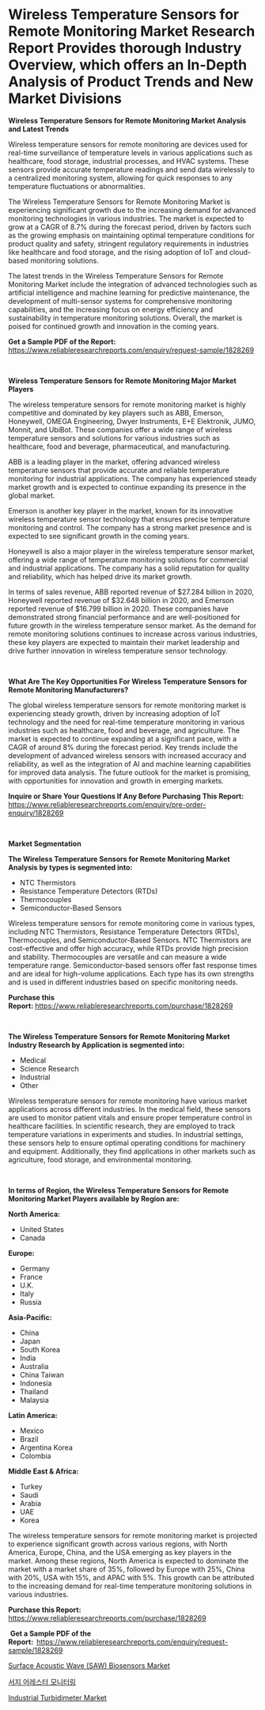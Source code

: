 <p><h1>Wireless Temperature Sensors for Remote Monitoring Market Research Report Provides thorough Industry Overview, which offers an In-Depth Analysis of Product Trends and New Market Divisions</h1></p><p><strong>Wireless Temperature Sensors for Remote Monitoring Market Analysis and Latest Trends</strong></p>
<p><p>Wireless temperature sensors for remote monitoring are devices used for real-time surveillance of temperature levels in various applications such as healthcare, food storage, industrial processes, and HVAC systems. These sensors provide accurate temperature readings and send data wirelessly to a centralized monitoring system, allowing for quick responses to any temperature fluctuations or abnormalities.</p><p>The Wireless Temperature Sensors for Remote Monitoring Market is experiencing significant growth due to the increasing demand for advanced monitoring technologies in various industries. The market is expected to grow at a CAGR of 8.7% during the forecast period, driven by factors such as the growing emphasis on maintaining optimal temperature conditions for product quality and safety, stringent regulatory requirements in industries like healthcare and food storage, and the rising adoption of IoT and cloud-based monitoring solutions.</p><p>The latest trends in the Wireless Temperature Sensors for Remote Monitoring Market include the integration of advanced technologies such as artificial intelligence and machine learning for predictive maintenance, the development of multi-sensor systems for comprehensive monitoring capabilities, and the increasing focus on energy efficiency and sustainability in temperature monitoring solutions. Overall, the market is poised for continued growth and innovation in the coming years.</p></p>
<p><strong>Get a Sample PDF of the Report:&nbsp;</strong> <a href="https://www.reliableresearchreports.com/enquiry/request-sample/1828269">https://www.reliableresearchreports.com/enquiry/request-sample/1828269</a></p>
<p>&nbsp;</p>
<p><strong>Wireless Temperature Sensors for Remote Monitoring Major Market Players</strong></p>
<p><p>The wireless temperature sensors for remote monitoring market is highly competitive and dominated by key players such as ABB, Emerson, Honeywell, OMEGA Engineering, Dwyer Instruments, E+E Elektronik, JUMO, Monnit, and UbiBot. These companies offer a wide range of wireless temperature sensors and solutions for various industries such as healthcare, food and beverage, pharmaceutical, and manufacturing.</p><p>ABB is a leading player in the market, offering advanced wireless temperature sensors that provide accurate and reliable temperature monitoring for industrial applications. The company has experienced steady market growth and is expected to continue expanding its presence in the global market.</p><p>Emerson is another key player in the market, known for its innovative wireless temperature sensor technology that ensures precise temperature monitoring and control. The company has a strong market presence and is expected to see significant growth in the coming years.</p><p>Honeywell is also a major player in the wireless temperature sensor market, offering a wide range of temperature monitoring solutions for commercial and industrial applications. The company has a solid reputation for quality and reliability, which has helped drive its market growth.</p><p>In terms of sales revenue, ABB reported revenue of $27.284 billion in 2020, Honeywell reported revenue of $32.648 billion in 2020, and Emerson reported revenue of $16.799 billion in 2020. These companies have demonstrated strong financial performance and are well-positioned for future growth in the wireless temperature sensor market. As the demand for remote monitoring solutions continues to increase across various industries, these key players are expected to maintain their market leadership and drive further innovation in wireless temperature sensor technology.</p></p>
<p>&nbsp;</p>
<p><strong>What Are The Key Opportunities For Wireless Temperature Sensors for Remote Monitoring Manufacturers?</strong></p>
<p><p>The global wireless temperature sensors for remote monitoring market is experiencing steady growth, driven by increasing adoption of IoT technology and the need for real-time temperature monitoring in various industries such as healthcare, food and beverage, and agriculture. The market is expected to continue expanding at a significant pace, with a CAGR of around 8% during the forecast period. Key trends include the development of advanced wireless sensors with increased accuracy and reliability, as well as the integration of AI and machine learning capabilities for improved data analysis. The future outlook for the market is promising, with opportunities for innovation and growth in emerging markets.</p></p>
<p><strong>Inquire or Share Your Questions If Any Before Purchasing This Report:</strong> <a href="https://www.reliableresearchreports.com/enquiry/pre-order-enquiry/1828269">https://www.reliableresearchreports.com/enquiry/pre-order-enquiry/1828269</a></p>
<p>&nbsp;</p>
<p><strong>Market Segmentation</strong></p>
<p><strong>The Wireless Temperature Sensors for Remote Monitoring Market Analysis by types is segmented into:</strong></p>
<p><ul><li>NTC Thermistors</li><li>Resistance Temperature Detectors (RTDs)</li><li>Thermocouples</li><li>Semiconductor-Based Sensors</li></ul></p>
<p><p>Wireless temperature sensors for remote monitoring come in various types, including NTC Thermistors, Resistance Temperature Detectors (RTDs), Thermocouples, and Semiconductor-Based Sensors. NTC Thermistors are cost-effective and offer high accuracy, while RTDs provide high precision and stability. Thermocouples are versatile and can measure a wide temperature range. Semiconductor-based sensors offer fast response times and are ideal for high-volume applications. Each type has its own strengths and is used in different industries based on specific monitoring needs.</p></p>
<p><strong>Purchase this Report:&nbsp;</strong><a href="https://www.reliableresearchreports.com/purchase/1828269">https://www.reliableresearchreports.com/purchase/1828269</a></p>
<p>&nbsp;</p>
<p><strong>The Wireless Temperature Sensors for Remote Monitoring Market Industry Research by Application is segmented into:</strong></p>
<p><ul><li>Medical</li><li>Science Research</li><li>Industrial</li><li>Other</li></ul></p>
<p><p>Wireless temperature sensors for remote monitoring have various market applications across different industries. In the medical field, these sensors are used to monitor patient vitals and ensure proper temperature control in healthcare facilities. In scientific research, they are employed to track temperature variations in experiments and studies. In industrial settings, these sensors help to ensure optimal operating conditions for machinery and equipment. Additionally, they find applications in other markets such as agriculture, food storage, and environmental monitoring.</p></p>
<p>&nbsp;</p>
<p><strong>In terms of Region, the Wireless Temperature Sensors for Remote Monitoring Market Players available by Region are:</strong></p>
<p>
    <p> <strong> North America: </strong>
        <ul>
            <li>United States</li>
            <li>Canada</li>
        </ul>
        </p> 
    <p> <strong> Europe: </strong>
        <ul>
            <li>Germany</li>
            <li>France</li>
            <li>U.K.</li>
            <li>Italy</li>
            <li>Russia</li>
        </ul>
        </p> 
    <p> <strong> Asia-Pacific: </strong>
        <ul>
            <li>China</li>
            <li>Japan</li>
            <li>South Korea</li>
            <li>India</li>
            <li>Australia</li>
            <li>China Taiwan</li>
            <li>Indonesia</li>
            <li>Thailand</li>
            <li>Malaysia</li>
        </ul>
        </p> 
    <p> <strong> Latin America: </strong>
        <ul>
            <li>Mexico</li>
            <li>Brazil</li>
            <li>Argentina Korea</li>
            <li>Colombia</li>
        </ul>
        </p> 
    <p> <strong> Middle East & Africa: </strong>
        <ul>
            <li>Turkey</li>
            <li>Saudi</li>
            <li>Arabia</li>
            <li>UAE</li>
            <li>Korea</li>
        </ul>
    </p>
    </p>
<p><p>The wireless temperature sensors for remote monitoring market is projected to experience significant growth across various regions, with North America, Europe, China, and the USA emerging as key players in the market. Among these regions, North America is expected to dominate the market with a market share of 35%, followed by Europe with 25%, China with 20%, USA with 15%, and APAC with 5%. This growth can be attributed to the increasing demand for real-time temperature monitoring solutions in various industries.</p></p>
<p><strong>Purchase this Report: </strong><a href="https://www.reliableresearchreports.com/purchase/1828269">https://www.reliableresearchreports.com/purchase/1828269</a></p>
<p>&nbsp;<strong>Get a Sample PDF of the Report:&nbsp;&nbsp;</strong><a href="https://www.reliableresearchreports.com/enquiry/request-sample/1828269">https://www.reliableresearchreports.com/enquiry/request-sample/1828269</a></p>
<p><strong></strong></p>
<p><p><a href="https://github.com/kosella/Market-Research-Report-List-2/blob/main/surface-acoustic-wave-saw-biosensors-market.md">Surface Acoustic Wave (SAW) Biosensors Market</a></p><p><a href="https://github.com/JackieFauhey9089475/Market-Research-Report-List-1/blob/main/494034512326.md">서지 어레스터 모니터링</a></p><p><a href="https://github.com/nathandecarvalho/Market-Research-Report-List-2/blob/main/industrial-turbidimeter-market.md">Industrial Turbidimeter Market</a></p></p>